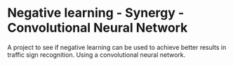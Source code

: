 # Negative learning - Synergy - Convolutional Neural Network
A project to see if negative learning can be used to achieve better results in traffic sign recognition. Using a convolutional neural network.
